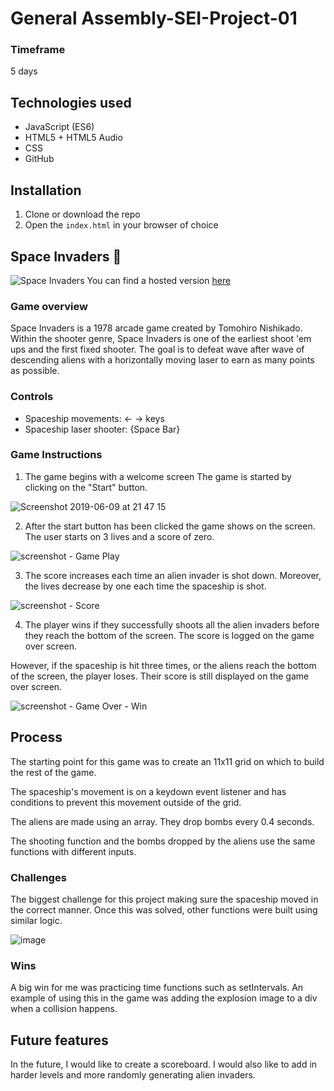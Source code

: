 # General Assembly-SEI-Project-01

### Timeframe
5 days

## Technologies used

* JavaScript (ES6)
* HTML5 + HTML5 Audio
* CSS
* GitHub

## Installation

1. Clone or download the repo
1. Open the `index.html` in your browser of choice

## Space Invaders :space_invader:
![Space Invaders](https://user-images.githubusercontent.com/47919053/55615254-d4447080-5786-11e9-8fcd-d9299f428832.png)
You can find a hosted version [here](https://aimanmallah.github.io/SEI-Project-01/)

### Game overview
Space Invaders is a 1978 arcade game created by Tomohiro Nishikado. Within the shooter genre, Space Invaders is one of the earliest shoot 'em ups and the first fixed shooter. The goal is to defeat wave after wave of descending aliens with a horizontally moving laser to earn as many points as possible.

### Controls
- Spaceship movements: ← → keys
- Spaceship laser shooter: {Space Bar}

### Game Instructions
1. The game begins with a welcome screen  The game is started by clicking on the "Start" button.

![Screenshot 2019-06-09 at 21 47 15](https://user-images.githubusercontent.com/47919053/59164134-fb118100-8b00-11e9-9abc-b48ddf4bff05.png)


2. After the start button has been clicked the game shows on the screen. The user starts on 3 lives and a score of zero.

![screenshot - Game Play](https://user-images.githubusercontent.com/47919053/55617796-cbef3400-578c-11e9-9ba7-554797140a2a.png)

3. The score increases each time an alien invader is shot down. Moreover, the lives decrease by one each time the spaceship is shot.

![screenshot - Score](https://user-images.githubusercontent.com/47919053/55618357-2f2d9600-578e-11e9-8a44-f66fd7ad7676.png)

4. The player wins if they successfully shoots all the alien invaders before they reach the bottom of the screen. The score is logged on the game over screen.

  However, if the spaceship is hit three times, or the aliens reach the bottom of the screen, the player loses. Their score is still displayed on the game over screen.

![screenshot - Game Over - Win](https://user-images.githubusercontent.com/47919053/55618518-9ea38580-578e-11e9-8340-4df2a6033e77.png)

## Process

The starting point for this game was to create an 11x11 grid on which to build the rest of the game.

The spaceship's movement is on a keydown event listener and has conditions to prevent this movement outside of the grid.

The aliens are made using an array. They drop bombs every 0.4 seconds.

The shooting function and the bombs dropped by the aliens use the same functions with different inputs.  

### Challenges

The biggest challenge for this project making sure the spaceship moved in the correct manner. Once this was solved, other functions were built using similar logic.

![image](https://user-images.githubusercontent.com/47919053/60401759-e7948b80-9b7d-11e9-9414-4d59135a71f3.png)

### Wins

A big win for me was practicing time functions such as setIntervals. An example of using this in the game was adding the explosion image to a div when a collision happens.

## Future features

In the future, I would like to create a scoreboard. I would also like to add in harder levels and more randomly generating alien invaders.
